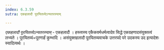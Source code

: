 ```yaml
---
index: 6.3.59
sutra: एकहलादौ पूरयितव्येऽन्यतरस्याम्

---
```

_एकहलादौ पूरयितव्येऽन्यतरस्याम्_ - एकहलादौ । हस्त्वस्य एकैकवर्मधर्मत्वादेव सिद्धे एकग्रहणादसंयुक्तत्वं लभ्यते । पूरयितव्यं=पूरणार्हं कुम्भादि । असंयुक्तहलादौ पूरयितव्यवाचके उत्तरपदे परे उदकस्य उद इत्यादेशः स्यादित्यर्थः ।
